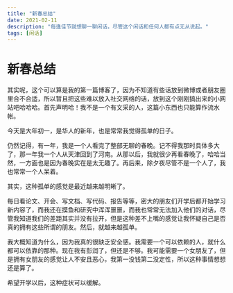 ```yaml
---
title: "新春总结"
date: 2021-02-11
description: "每逢佳节就想聊一聊闲话，尽管这个闲话和任何人都有点无从说起。"
tags: [闲话]
---
```


# 新春总结

其实呢，这个可以算是我的第一篇博客了，因为不知道有些话放到微博或者朋友圈里合不合适，所以暂且把这些难以放入社交网络的话，放到这个刚刚搞出来的小网站吧哈哈哈。首先声明哈！我不是一个有文采的人，这篇小东西也只能算作流水帐。

今天是大年初一，是华人的新年，也是常常我觉得孤单的日子。

仍然记得，有一年，我是一个人看完了整部无聊的春晚。记不得我那时具体多大了，那一年我一个人从天津回到了河南。从那以后，我就很少再看春晚了，哈哈当然，一方面也是因为春晚实在是太无趣了。再后来，除夕夜尽管不是一个人了，我也常常一个人呆着。

其实，这种孤单的感觉是最近越来越明晰了。

每日看论文、开会、写文档、写代码、报告等等，密大的朋友们开学后都开始学习新内容了，而我还在摸鱼和研究中浑浑噩噩，而我也常常无法加入他们的对话，尽管我知道我们的差距其实并没有拉开，但是这种差不上嘴的感觉让我怀疑自己是否真的拥有这些所谓的朋友。然后，就越来越孤单。

我大概知道为什么，因为我真的很缺乏安全感。我需要一个可以依赖的人，就什么都可以依靠的那种。现在我有彭润了，但还是不够。我可能需要一个女朋友了，但是拥有女朋友的感觉让人不安且恶心，我第一没钱第二没定性，所以这种事情想想还是算了。

希望开学以后，这种症状可以缓解。